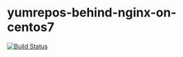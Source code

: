 # yumrepos-behind-nginx-on-centos7

[![Build Status](https://travis-ci.org/arnehilmann/yumrepos-behind-nginx-on-centos7.svg?branch=master)](https://travis-ci.org/arnehilmann/yumrepos-behind-nginx-on-centos7)
